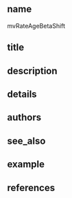 ## name
mvRateAgeBetaShift
## title
## description
## details
## authors
## see_also
## example
## references
